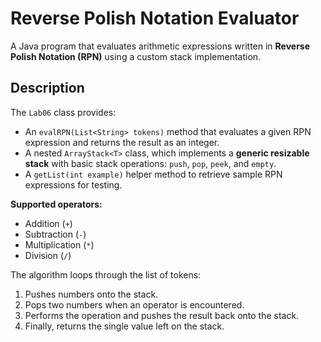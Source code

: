 # Reverse Polish Notation Evaluator

A Java program that evaluates arithmetic expressions written in **Reverse Polish Notation (RPN)** using a custom stack implementation.

## Description

The `Lab06` class provides:

- An `evalRPN(List<String> tokens)` method that evaluates a given RPN expression and returns the result as an integer.
- A nested `ArrayStack<T>` class, which implements a **generic resizable stack** with basic stack operations: `push`, `pop`, `peek`, and `empty`.
- A `getList(int example)` helper method to retrieve sample RPN expressions for testing.

**Supported operators:**  
- Addition (`+`)  
- Subtraction (`-`)  
- Multiplication (`*`)  
- Division (`/`)

The algorithm loops through the list of tokens:
1. Pushes numbers onto the stack.
2. Pops two numbers when an operator is encountered.
3. Performs the operation and pushes the result back onto the stack.
4. Finally, returns the single value left on the stack.
